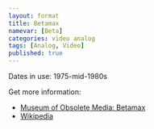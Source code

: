 ```yaml
---
layout: format
title: Betamax
namevar: [Beta]
categories: video analog
tags: [Analog, Video]
published: true
---
```


Dates in use: 1975-mid-1980s

Get more information:
- [Museum of Obsolete Media: Betamax](https://obsoletemedia.org/betamax/)
- [Wikipedia](https://en.wikipedia.org/wiki/Betamax)
